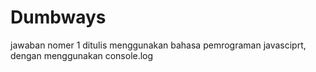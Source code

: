 # Dumbways
jawaban nomer  1 ditulis menggunakan bahasa pemrograman javasciprt, dengan menggunakan console.log
